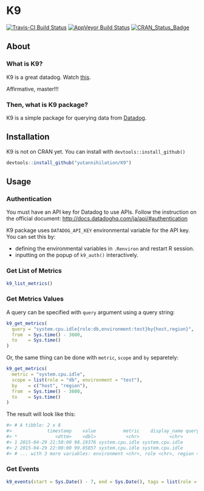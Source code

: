 # K9

[![Travis-CI Build Status](https://travis-ci.org/yutannihilation/K9.svg?branch=master)](https://travis-ci.org/yutannihilation/K9)
[![AppVeyor Build Status](https://ci.appveyor.com/api/projects/status/github/yutannihilation/K9?branch=master&svg=true)](https://ci.appveyor.com/project/yutannihilation/K9)
[![CRAN_Status_Badge](http://www.r-pkg.org/badges/version/K9)](https://cran.r-project.org/package=K9)

## About

### What is K9?

K9 is a great datadog. Watch [this](https://www.youtube.com/watch?v=WSoC1VUdavE).

Affirmative, master!!!

### Then, what is K9 package?

K9 is a simple package for querying data from [Datadog](https://www.datadoghq.com/).

## Installation

K9 is not on CRAN yet. You can install with `devtools::install_github()`

``` r
devtools::install_github("yutannihilation/K9")
```

## Usage

### Authentication

You must have an API key for Datadog to use APIs. Follow the instruction on the official document: http://docs.datadoghq.com/ja/api/#authentication

K9 package uses `DATADOG_API_KEY` environmental variable for the API key. You can set this by:

* defining the environmental variables in `.Renviron` and restart R session.
* inputting on the popup of `k9_auth()` interactively.

### Get List of Metrics

``` r
k9_list_metrics()
```

### Get Metrics Values

A query can be specified with `query` argument using a query string:

```r
k9_get_metrics(
  query = "system.cpu.idle{role:db,environment:test}by{host,region}",
  from  = Sys.time() - 3600,
  to    = Sys.time()
)
```

Or, the same thing can be done with `metric`, `scope` and `by` separetely:

```r
k9_get_metrics(
  metric = "system.cpu.idle",
  scope = list(role = "db", environment = "test"),
  by    = c("host", "region"),
  from  = Sys.time() - 3600,
  to    = Sys.time()
)
```

The result will look like this:

``` r
#> # A tibble: 2 x 8
#>             timestamp    value          metric    display_name query_index interval                     host
#> *              <dttm>    <dbl>           <chr>           <chr>       <int>    <int>                    <chr>
#> 1 2015-04-29 21:50:00 98.19376 system.cpu.idle system.cpu.idle           0      600 vagrant-ubuntu-trusty-64
#> 2 2015-04-29 22:00:00 99.85857 system.cpu.idle system.cpu.idle           0      600 vagrant-ubuntu-trusty-64
#> # ... with 3 more variables: environment <chr>, role <chr>, region <chr>, expression <chr>
```

### Get Events

``` r
k9_events(start = Sys.Date() - 7, end = Sys.Date(), tags = list(role = "db"))
```

